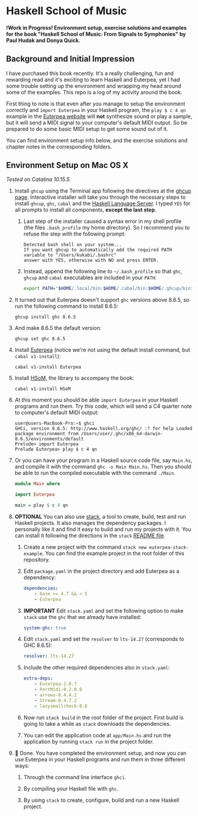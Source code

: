 # Haskell School of Music

#### !Work in Progress! Environment setup, exercise solutions and examples for the book "Haskell School of Music: From Signals to Symphonies" by Paul Hudak and Donya Quick.

## Background and Initial Impression

I have purchased this book recently. It's a really challenging, fun and rewarding read and it's exciting to learn Haskell and Euterpea, yet I had some trouble setting up the environment and wrapping my head around some of the examples. This repo is a log of my activity around the book.

First thing to note is that even after you manage to setup the environment correctly and `import Euterpea` in your Haskell program, the `play $ c 4 qn` example in the [Euterpea website](http://euterpea.com/) will **not** synthesize sound or play a sample, but it will send a MIDI signal to your computer's default MIDI output. So be prepared to do some basic MIDI setup to get some sound out of it.

You can find environment setup info below, and the exercise solutions and chapter notes in the corresponding folders.

## Environment Setup on Mac OS X

_Tested on Catalina 10.15.5._

1. Install `ghcup` using the Terminal app following the directives at the [ghcup page](https://www.haskell.org/ghcup/). Interactive installer will take you through the necessary steps to install `ghcup`, `ghc`, `cabal` and the [Haskell Language Server](https://github.com/haskell/haskell-language-server). I typed `YES` for all prompts to install all components, **except the last step**.

    1. Last step of the installer caused a syntax error in my shell profile (the files `.bash_profile` my home directory). So I recommend you to refuse the step with the following prompt:

        ```
        Detected bash shell on your system...
        If you want ghcup to automatically add the required PATH variable to "/Users/kukabi/.bashrc"
        answer with YES, otherwise with NO and press ENTER.
        ```

    2. Instead, append the following line to `~/.bash_profile` so that `ghc`, `ghcup` and `cabal` executables are included in your `PATH`:

        ```bash
        export PATH="$HOME/.local/bin:$HOME/.cabal/bin:$HOME/.ghcup/bin:$PATH"`
        ```

2. It turned out that Euterpea doesn't support `ghc` versions above 8.6.5, so run the following command to install 8.6.5:

    `ghcup install ghc 8.6.5`

3. And make 8.6.5 the default version:

    `ghcup set ghc 8.6.5`

4. Install [Euterpea](https://github.com/Euterpea/Euterpea) (notice we're not using the default install command, but `cabal v1-install`):

    `cabal v1-install Euterpea`

5. Install [HSoM](https://github.com/Euterpea/HSoM), the library to accompany the book:

    `cabal v1-install HSoM`

6. At this moment you should be able `import Euterpea` in your Haskell programs and run them. Try this code, which will send a C4 quarter note to computer's default MIDI output:

    ```
    user@users-MacBook-Pro:~$ ghci
    GHCi, version 8.6.5: http://www.haskell.org/ghc/ :? for help Loaded package environment from /Users/user/.ghc/x86_64-darwin-8.6.5/environments/default
    Prelude> import Euterpea
    Prelude Euterpea> play $ c 4 qn
    ```

7. Or you can have your program in a Haskell source code file, say `Main.hs`, and compile it with the command `ghc -o Main Main.hs`. Then you should be able to run the compiled executable with the command `./Main`.

    ```haskell
    module Main where

    import Euterpea

    main = play $ c 4 qn
    ```

8. **OPTIONAL** You can also use [stack](https://docs.haskellstack.org/en/stable/README/), a tool to create, build, test and run Haskell projects. It also manages the dependency packages. I personally like it and find it easy to build and run my projects with it. You can install it following the directions in the `stack` [README file](https://docs.haskellstack.org/en/stable/README/).

    1. Create a new project with the command `stack new euterpea-stack-example`. You can find the example project in the root folder of this repository.

    2. Edit `package.yaml` in the project directory and add Euterpea as a dependency:

        ```yaml
        dependencies:
            - base >= 4.7 && < 5
            - Euterpea
        ```

    3. **IMPORTANT** Edit `stack.yaml` and set the following option to make `stack` use the `ghc` that we already have installed:

        ```yaml
        system-ghc: true
        ```

    4. Edit `stack.yaml` and set the `resolver` to `lts-14.27` (corresponds to GHC 8.6.5):

        ```yaml
        resolver: lts-14.27
        ```

    5. Include the other required dependencies also in `stack.yaml`:

        ```yaml
        extra-deps:
            - Euterpea-2.0.7
            - PortMidi-0.2.0.0
            - arrows-0.4.4.2
            - Stream-0.4.7.2
            - lazysmallcheck-0.6
        ```

    6. Now run `stack build` in the root folder of the project. First build is going to take a while as `stack` downloads the dependencies.

    7. You can edit the application code at `app/Main.hs` and run the application by running `stack run` in the project folder.

9. 🎉 Done. You have completed the environment setup, and now you can use Euterpea in your Haskell programs and run them in three different ways:

    1. Through the command line interface `ghci`.

    2. By compiling your Haskell file with `ghc`.

    3. By using `stack` to create, configure, build and run a new Haskell project.
